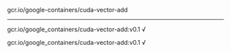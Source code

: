 gcr.io/google-containers/cuda-vector-add 

----
gcr.io/google_containers/cuda-vector-add:v0.1 √

gcr.io/google_containers/cuda-vector-add:v0.1 √


